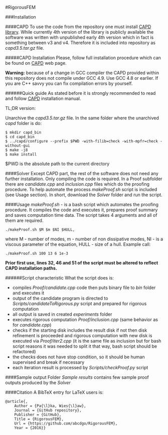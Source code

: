 #RigorousFEM


###Installation

####CAPD
To use the code from the repository one must install [CAPD library](http://capd.ii.uj.edu.pl/).
While currently 4th version of the library is publicly available the software was written with unpublished early 4th version which in fact is something between v3 and v4. Therefore it is included into repository as *capd3.5.tar.gz* file.

#####CAPD Installation
Please, follow full installation procedure which can be found on [CAPD](http://capd.sourceforge.net/capdDynSys/docs/html/capd_compilation.html) web page.

**Warning:** because of a change in GCC compiler the CAPD provided within this repository does not compile under GCC 4.9. Use GCC 4.8 or earlier. If you are C++ savvy you can fix compilation errors by yourself.

######Quick guide
As stated before it is strongly recommended to read and follow [CAPD](http://capd.sourceforge.net/capdDynSys/docs/html/capd_compilation.html) installation manual.

TL;DR version:

Unarchive the *capd3.5.tar.gz* file. In the same folder where the unarchived *capd* folder is do:
```
$ mkdir capd_bin
$ cd capd_bin
$ ../capd/configure --prefix $PWD -with-filib=check -with-mpfr=check -without-gui
$ make -j8
$ make install
```
$PWD is the absolute path to the current directory

####Solver
Except CAPD part, the rest of the software does not need any further installation. Only compiling the code is required. In a Proof subfolder there are *candidate.cpp* and *inclusion.cpp* files which do the proofing procedure. To help automate the process *makeProof.sh* script is included (see Usage section). In short, download the *Solver* folder and run the script.

####Usage
*makeProof.sh* - is a bash script which automates the proofing procedure. It compiles the code and executes it, prepares proof summary and saves computation time data. The script takes 4 arguments and all of them are required.
```
./makeProof.sh $M $m $NI $HULL,
```
where M - number of modes, m - number of non dissipative modes, NI - is a viscous parameter of the equation, HULL - size of a hull. Example call:
```
./makeProof.sh 100 13 6 1e-3
```
**Prior first use, lines 32, 46 and 51 of the script must be altered to reflect CAPD installation paths.**

######Script characteristic
What the script does is:
- compiles *Proof/candidate.cpp* code then puts binary file to *bin* folder and executes it
 - output of the candidate program is directed to *Scripts/candidateToRigorous.py* script and prepared for rigorous computation
  - all output is saved in created *experiments* folder
- executes rigorous computation *Proof/inclusion.cpp* (same behavior as for *candidate.cpp*)
 - checks if the starting disk includes the result disk if not then disk refinement is proceeded and rigorous computation with new disk is executed via *Proof/iter2.cpp* (it is the same file as inclusion but for bash script reasons it was needed to split it that way, bash script should be refactored)
 - the checks does not have stop condition, so it should be human supervised and break if necessary
 - each iteration result is processed by *Scripts/checkProof.py* script

####Sample output
Folder *Sample results* contains few sample proof outputs produced by the *Solver*

####Citation
A BibTeX entry for LaTeX users is:
```
@article{,
	Author = {Pa{\l}ka, Wies{\l}aw},
	Journal = {GitHub repository},
	Publisher = {GitHub},
	Title = {RigorousFEM},
	Url = {https://github.com/abcdgo/RigorousFEM},
	Year = {2016}}
```
